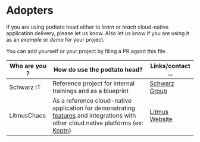 # Adopters

If you are using podtato head either to *learn* or *teach* cloud-native
application delivery, please let us know. Also let us know if you are using it
as an *example* or *demo* for your project. 

You can add yourself or your project by filing a PR againt this file. 

| Who are you ? | How do use the podtato head? | Links/contact ... |
| --- | --- | ---|
| Schwarz IT  | Reference project for internal trainings and as a blueprint   | [Schwarz Group](https://en.wikipedia.org/wiki/Schwarz_Gruppe)
| LitmusChaos | As a reference cloud-native application for demonstrating [features](https://youtu.be/owKOWIlIc7g?list=PLmM1fgu30seVxbGPRTG8sRwILwDTHhuUn&t=2131) and integrations with other cloud native platforms (ex: [Keptn](https://medium.com/keptn/part-2-evaluating-application-resiliency-with-keptn-and-litmuschaos-use-case-and-demo-f43b264a2294))| [Litmus Website](https://litmuschaos.io)

